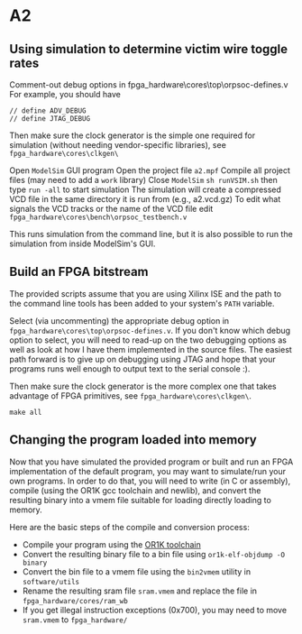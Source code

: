 # A2

## Using simulation to determine victim wire toggle rates

Comment-out debug options in fpga_hardware\cores\top\orpsoc-defines.v
For example, you should have

`// define ADV_DEBUG`	 
`// define JTAG_DEBUG`

Then make sure the clock generator is the simple one required for simulation (without needing vendor-specific libraries), see `fpga_hardware\cores\clkgen\`

Open `ModelSim` GUI program
Open the project file `a2.mpf`
Compile all project files (may need to add a `work` library)
Close `ModelSim`
`sh runVSIM.sh`
then type `run -all` to start simulation
The simulation will create a compressed VCD file in the same directory it is run from (e.g., a2.vcd.gz)
To edit what signals the VCD tracks or the name of the VCD file edit `fpga_hardware\cores\bench\orpsoc_testbench.v`

This runs simulation from the command line, but it is also possible to run the simulation from inside ModelSim's GUI.

## Build an FPGA bitstream

The provided scripts assume that you are using Xilinx ISE and the path to the command line tools has been added to your system's `PATH` variable.

Select (via uncommenting) the appropriate debug option in `fpga_hardware\cores\top\orpsoc-defines.v`. If you don't know which debug option to select, you will need to read-up on the two debugging options as well as look at how I have them implemented in the source files.  The easiest path forward is to give up on debugging using JTAG and hope that your programs runs well enough to output text to the serial console :). 

Then make sure the clock generator is the more complex one that takes advantage of FPGA primitives, see `fpga_hardware\cores\clkgen\`.

`make all`

## Changing the program loaded into memory

Now that you have simulated the provided program or built and run an FPGA implementation of the default program, you may want to simulate/run your own programs.  In order to do that, you will need to write (in C or assembly), compile (using the OR1K gcc toolchain and newlib), and convert the resulting binary into a vmem file suitable for loading directly loading to memory.

Here are the basic steps of the compile and conversion process:
* Compile your program using the [OR1K toolchain](http://opencores.org/or1k/OpenRISC_GNU_tool_chain)
* Convert the resulting binary file to a bin file using `or1k-elf-objdump -O binary`
* Convert the bin file to a vmem file using the `bin2vmem` utility in `software/utils`
* Rename the resulting sram file `sram.vmem` and replace the file in `fpga_hardware/cores/ram_wb`
* If you get illegal instruction exceptions (0x700), you may need to move `sram.vmem` to `fpga_hardware/`
